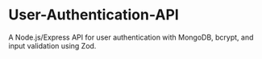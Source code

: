 # User-Authentication-API
A Node.js/Express API for user authentication with MongoDB, bcrypt, and input validation using Zod.
